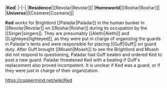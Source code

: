|**Ked**|
|-|-|
|**Residence**|[[Revolar\|Revolar]]|
|**Homeworld**|[[Roshar\|Roshar]]|
|**Universe**|[[Cosmere\|Cosmere]]|

**Ked** works for Brightlord [[Paladar\|Paladar]] in the human bunker in [[Revolar\|Revolar]] on [[Roshar\|Roshar]] during its occupation by the [[Singer\|singers]].
They are presumably [[Alethi\|Alethi]] and [[Lighteyes\|lighteyed]], as they were put in charge of organizing the guards in Paladar's tents and were responsible for placing [[Guff\|Guff]] on guard duty. After Guff brought [[Moash\|Moash]] to see the Brightlord and Moash did not respond to questioning, Paladar had Guff beaten and ordered Ked to post a new guard. Paladar threatened Ked with a beating if Guff's replacement also proved incompetent.
It is unclear if Ked was a guard, or if they were just in charge of their organization.



https://coppermind.net/wiki/Ked